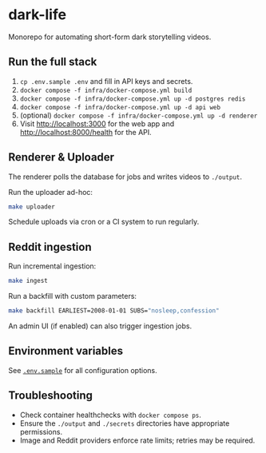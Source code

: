 # dark-life

Monorepo for automating short-form dark storytelling videos.

## Run the full stack

1. `cp .env.sample .env` and fill in API keys and secrets.
2. `docker compose -f infra/docker-compose.yml build`
3. `docker compose -f infra/docker-compose.yml up -d postgres redis`
4. `docker compose -f infra/docker-compose.yml up -d api web`
5. (optional) `docker compose -f infra/docker-compose.yml up -d renderer`
6. Visit <http://localhost:3000> for the web app and <http://localhost:8000/health> for the API.

## Renderer & Uploader

The renderer polls the database for jobs and writes videos to `./output`.

Run the uploader ad-hoc:

```bash
make uploader
```

Schedule uploads via cron or a CI system to run regularly.

## Reddit ingestion

Run incremental ingestion:

```bash
make ingest
```

Run a backfill with custom parameters:

```bash
make backfill EARLIEST=2008-01-01 SUBS="nosleep,confession"
```

An admin UI (if enabled) can also trigger ingestion jobs.

## Environment variables

See [`.env.sample`](.env.sample) for all configuration options.

## Troubleshooting

- Check container healthchecks with `docker compose ps`.
- Ensure the `./output` and `./secrets` directories have appropriate permissions.
- Image and Reddit providers enforce rate limits; retries may be required.

